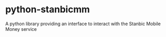 python-stanbicmm
================

A python library providing an interface to interact with the Stanbic Mobile Money service